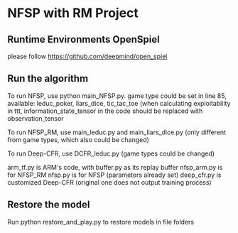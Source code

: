 # NFSP with RM Project

## Runtime Environments OpenSpiel
please follow https://github.com/deepmind/open_spiel

## Run the algorithm
To run NFSP, use python main_NFSP.py. game type could be set in line 85, available: leduc_poker, liars_dice, tic_tac_toe (when calculating exploitability in ttt, information_state_tensor in the code should be replaced with observation_tensor

To run NFSP_RM, use main_leduc.py and main_liars_dice.py (only different from game types, which also could be changed)

To run Deep-CFR, use DCFR_leduc.py (game types could be changed)

arm_tf.py is ARM's code, with buffer.py as its replay buffer
nfsp_arm.py is for NFSP_RM
nfsp.py is for NFSP (parameters already set)
deep_cfr.py is customized Deep-CFR (original one does not output training process)

## Restore the model
Run python restore_and_play.py to restore models in file folders